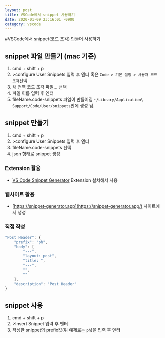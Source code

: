 ```yaml
---
layout: post
title: VSCode에서 snippet 사용하기
date: 2020-01-09 23:16:01 -0900
category: vscode
---
```


#VSCode에서 snippet(코드 조각) 만들어 사용하기

## snippet 파일 만들기 (mac 기준)
1. cmd + shift + p
2. \>configure User Snippets 입력 후 엔터
혹은 `Code > 기본 설정 > 사용자 코드 조각`선택
3. 새 전역 코드 조각 파일... 선택
4. 파일 이름 입력 후 엔터
5. fileName.code-snippets 파일이 만들어짐
`~/Library/Application\ Support/Code/User/snippets`안에 생성 됨.

## snippet 만들기
1. cmd + shift + p
2. \>configure User Snippets 입력 후 엔터
3. fileName.code-snippets 선택
4. json 형태로 snippet 생성

### Extension 활용
* [VS Code Snippet Generator](https://marketplace.visualstudio.com/items?itemName=dkultasev.vs-code-snippet-generator) Extension 설치해서 사용
### 웹사이트 활용
* [https://snippet-generator.app](https://snippet-generator.app/) 사이트에서 생성

### 직접 작성
```javascript
"Post Header": {
    "prefix": "ph",
    "body": [
        "---",
        "layout: post",
        "title: ",
        "---",
        "",
        ""
    ],
    "description": "Post Header"
}
```

## snippet 사용
1. cmd + shift + p
2. \>Insert Snippet 입력 후 엔터
3. 작성한 snippet의 prefix값(위 예제로는 `ph`)을 입력 후 엔터
